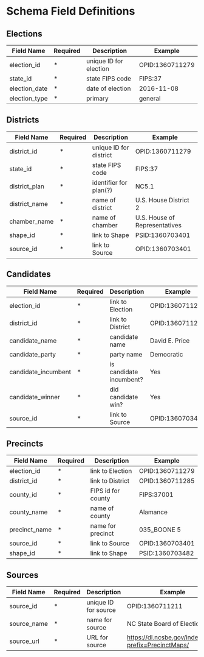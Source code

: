 # Schema Field Definitions

## Elections

Field Name      | Required  | Description               | Example
----------------|-----------|---------------------------|-------------------
election_id     | *         | unique ID for election    | OPID:1360711279
state_id        | *         | state FIPS code           | FIPS:37
election_date   | *         | date of election          | 2016-11-08
election_type   | *         | primary|general           | primary


## Districts

Field Name      | Required  | Description               | Example
----------------|-----------|---------------------------|-------------------
district_id     | *         | unique ID for district    | OPID:1360711279
state_id        | *         | state FIPS code           | FIPS:37
district_plan   | *         | identifier for plan(?)    | NC5.1
district_name   | *         | name of district          | U.S. House District 2
chamber_name    | *         | name of chamber           | U.S. House of Representatives
shape_id        | *         | link to Shape             | PSID:1360703401
source_id       | *         | link to Source            | OPID:1360703401


## Candidates

Field Name          | Required  | Description               | Example
--------------------|-----------|---------------------------|-------------------
election_id         | *         | link to Election          | OPID:1360711279
district_id         | *         | link to District          | OPID:1360711285
candidate_name      | *         | candidate name            | David E. Price
candidate_party     | *         | party name                | Democratic
candidate_incumbent | *         | is candidate incumbent?   | Yes
candidate_winner    | *         | did candidate win?        | Yes
source_id           | *         | link to Source            | OPID:1360703401


## Precincts

Field Name      | Required  | Description               | Example
----------------|-----------|---------------------------|-------------------
election_id     | *         | link to Election          | OPID:1360711279
district_id     | *         | link to District          | OPID:1360711285
county_id       | *         | FIPS id for county        | FIPS:37001
county_name     | *         | name of county            | Alamance
precinct_name   | *         | name for precinct         | 035_BOONE 5
source_id       | *         | link to Source            | OPID:1360703401
shape_id        | *         | link to Shape             | PSID:1360703482


## Sources

Field Name      | Required  | Description               | Example
----------------|-----------|---------------------------|-------------------
source_id       | *         | unique ID for source      | OPID:1360711211
source_name     | *         | name for source           | NC State Board of Elections
source_url      | *         | URL for source            | https://dl.ncsbe.gov/index.html?prefix=PrecinctMaps/
